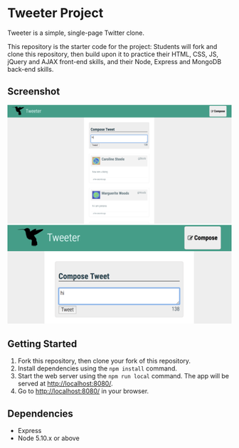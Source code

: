 # Tweeter Project

Tweeter is a simple, single-page Twitter clone.

This repository is the starter code for the project: Students will fork and clone this repository, then build upon it to practice their HTML, CSS, JS, jQuery and AJAX front-end skills, and their Node, Express and MongoDB back-end skills.

## Screenshot

!["Tweeter home page"](https://github.com/PreranaShrestha/tweeter/blob/master/doc/tweeter-home%20page.png)
!["Screenshot of tweet compose box"](https://github.com/PreranaShrestha/tweeter/blob/master/doc/Compose-box.png)

## Getting Started

1. Fork this repository, then clone your fork of this repository.
2. Install dependencies using the `npm install` command.
3. Start the web server using the `npm run local` command. The app will be served at <http://localhost:8080/>.
4. Go to <http://localhost:8080/> in your browser.

## Dependencies

- Express
- Node 5.10.x or above
